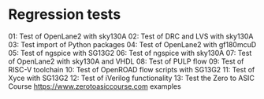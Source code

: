 # Regression tests

01: Test of OpenLane2 with sky130A
02: Test of DRC and LVS with sky130A
03: Test import of Python packages
04: Test of OpenLane2 with gf180mcuD
05: Test of ngspice with SG13G2
06: Test of ngspice with sky130A
07: Test of OpenLane2 with sky130A and VHDL
08: Test of PULP flow
09: Test of RISC-V toolchain
10: Test of OpenROAD flow scripts with SG13G2
11: Test of Xyce with SG13G2
12: Test of iVerilog functionality
13: Test the Zero to ASIC Course <https://www.zerotoasiccourse.com> examples
